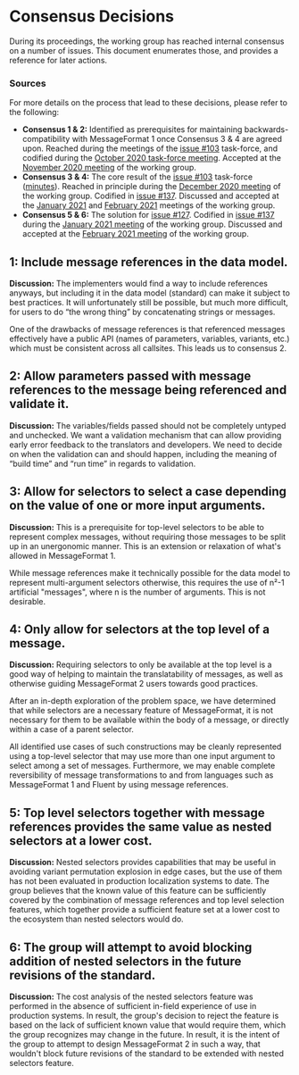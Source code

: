 # Consensus Decisions

During its proceedings, the working group has reached internal consensus on a number of issues.
This document enumerates those, and provides a reference for later actions.

### Sources

For more details on the process that lead to these decisions, please refer to the following:

- **Consensus 1 & 2:**
  Identified as prerequisites for maintaining backwards-compatibility with MessageFormat 1 once Consensus 3 & 4 are agreed upon.
  Reached during the meetings of the [issue #103](https://github.com/unicode-org/message-format-wg/issues/103) task-force, and codified during the [October 2020 task-force meeting](https://github.com/unicode-org/message-format-wg/blob/HEAD/meetings/task-force/%23103-2020-10-26.md).
  Accepted at the [November 2020 meeting](https://github.com/unicode-org/message-format-wg/blob/HEAD/meetings/2020/notes-2020-11-16.md) of the working group.
- **Consensus 3 & 4:**
  The core result of the [issue #103](https://github.com/unicode-org/message-format-wg/issues/103) task-force ([minutes](https://github.com/unicode-org/message-format-wg/tree/master/meetings/task-force)).
  Reached in principle during the [December 2020 meeting](https://github.com/unicode-org/message-format-wg/blob/HEAD/meetings/2020/notes-2020-12-14.md) of the working group.
  Codified in [issue #137](https://github.com/unicode-org/message-format-wg/issues/137).
  Discussed and accepted at the [January 2021](https://github.com/unicode-org/message-format-wg/issues/146) and [February 2021](https://github.com/unicode-org/message-format-wg/blob/HEAD/meetings/2021/notes-2021-02-15.md) meetings of the working group.
- **Consensus 5 & 6:**
  The solution for [issue #127](https://github.com/unicode-org/message-format-wg/issues/127).
  Codified in [issue #137](https://github.com/unicode-org/message-format-wg/issues/137) during the [January 2021 meeting](https://github.com/unicode-org/message-format-wg/issues/146) of the working group.
  Discussed and accepted at the  [February 2021 meeting](https://github.com/unicode-org/message-format-wg/blob/HEAD/meetings/2021/notes-2021-02-15.md) of the working group.

## 1: Include message references in the data model.

**Discussion:**
The implementers would find a way to include references anyways, but including it in the data model (standard) can make it subject to best practices.
It will unfortunately still be possible, but much more difficult, for users to do “the wrong thing” by concatenating strings or messages.

One of the drawbacks of message references is that referenced messages effectively have a public API (names of parameters, variables, variants, etc.) which must be consistent across all callsites.
This leads us to consensus 2.

## 2: Allow parameters passed with message references to the message being referenced and validate it.

**Discussion:**
The variables/fields passed should not be completely untyped and unchecked.
We want a validation mechanism that can allow providing early error feedback to the translators and developers.
We need to decide on when the validation can and should happen, including the meaning of “build time” and “run time” in regards to validation.

## 3: Allow for selectors to select a case depending on the value of one or more input arguments.

**Discussion:**
This is a prerequisite for top-level selectors to be able to represent complex messages, without requiring those messages to be split up in an unergonomic manner.
This is an extension or relaxation of what's allowed in MessageFormat 1.

While message references make it technically possible for the data model to represent multi-argument selectors otherwise, this requires the use of n²-1 artificial "messages", where n is the number of arguments. This is not desirable.

## 4: Only allow for selectors at the top level of a message.

**Discussion:**
Requiring selectors to only be available at the top level is a good way of helping to maintain the translatability of messages, as well as otherwise guiding MessageFormat 2 users towards good practices.

After an in-depth exploration of the problem space, we have determined that while selectors are a necessary feature of MessageFormat, it is not necessary for them to be available within the body of a message, or directly within a case of a parent selector.

All identified use cases of such constructions may be cleanly represented using a top-level selector that may use more than one input argument to select among a set of messages.
Furthermore, we may enable complete reversibility of message transformations to and from languages such as MessageFormat 1 and Fluent by using message references.

## 5: Top level selectors together with message references provides the same value as nested selectors at a lower cost.

**Discussion:**
Nested selectors provides capabilities that may be useful in avoiding variant permutation explosion in edge cases, but the use of them has not been evaluated in production localization systems to date.
The group believes that the known value of this feature can be sufficiently covered by the combination of message references and top level selection features, which together provide a sufficient feature set at a lower cost to the ecosystem than nested selectors would do.

## 6: The group will attempt to avoid blocking addition of nested selectors in the future revisions of the standard.

**Discussion:**
The cost analysis of the nested selectors feature was performed in the absence of sufficient in-field experience of use in production systems.
In result, the group's decision to reject the feature is based on the lack of sufficient known value that would require them, which the group recognizes may change in the future.
In result, it is the intent of the group to attempt to design MessageFormat 2 in such a way, that wouldn't block future revisions of the standard to be extended with nested selectors feature.
